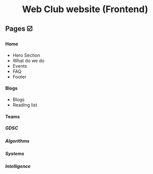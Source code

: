 <h1 align="center"> Web Club website (Frontend) </h1>

## Pages ☑️

#### Home
- Hero Section
- What do we do
- Events
- FAQ 
- Footer

#### Blogs
- Blogs
- Reading list

#### Teams
##### GDSC
##### Algorithms
##### Systems
##### Intelligence